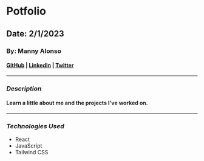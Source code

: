 # Potfolio

## Date: 2/1/2023

### By: Manny Alonso

#### [GitHub](https://github.com/mannyaalonso) | [LinkedIn](https://www.linkedin.com/in/mannyaalonso) | [Twitter](https://twitter.com/mannyaalonso)

---

### **_Description_**

#### Learn a little about me and the projects I've worked on.

---

### **_Technologies Used_**

- React
- JavaScript
- Tailwind CSS
